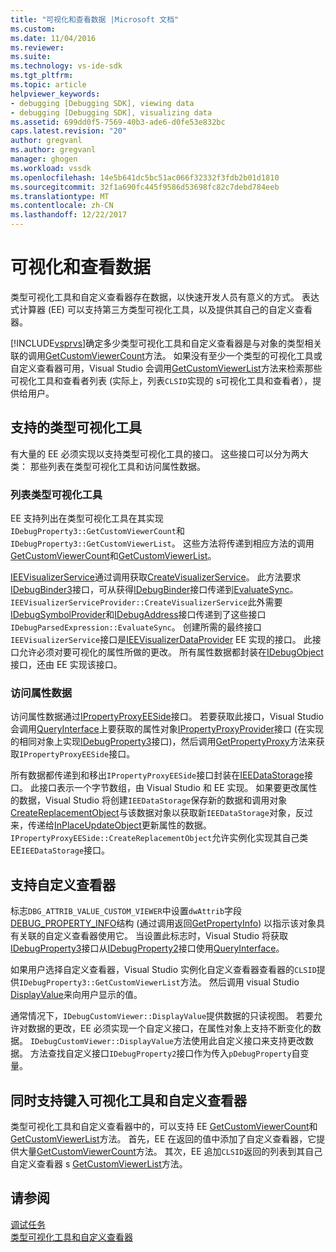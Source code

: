 ```yaml
---
title: "可视化和查看数据 |Microsoft 文档"
ms.custom: 
ms.date: 11/04/2016
ms.reviewer: 
ms.suite: 
ms.technology: vs-ide-sdk
ms.tgt_pltfrm: 
ms.topic: article
helpviewer_keywords:
- debugging [Debugging SDK], viewing data
- debugging [Debugging SDK], visualizing data
ms.assetid: 699dd0f5-7569-40b3-ade6-d0fe53e832bc
caps.latest.revision: "20"
author: gregvanl
ms.author: gregvanl
manager: ghogen
ms.workload: vssdk
ms.openlocfilehash: 14e5b641dc5bc51ac066f32332f3fdb2b01d1810
ms.sourcegitcommit: 32f1a690fc445f9586d53698fc82c7debd784eeb
ms.translationtype: MT
ms.contentlocale: zh-CN
ms.lasthandoff: 12/22/2017
---
```

# <a name="visualizing-and-viewing-data"></a>可视化和查看数据
类型可视化工具和自定义查看器存在数据，以快速开发人员有意义的方式。 表达式计算器 (EE) 可以支持第三方类型可视化工具，以及提供其自己的自定义查看器。  
  
 [!INCLUDE[vsprvs](../../code-quality/includes/vsprvs_md.md)]确定多少类型可视化工具和自定义查看器是与对象的类型相关联的调用[GetCustomViewerCount](../../extensibility/debugger/reference/idebugproperty3-getcustomviewercount.md)方法。 如果没有至少一个类型的可视化工具或自定义查看器可用，Visual Studio 会调用[GetCustomViewerList](../../extensibility/debugger/reference/idebugproperty3-getcustomviewerlist.md)方法来检索那些可视化工具和查看者列表 (实际上，列表`CLSID`实现的 s可视化工具和查看者），提供给用户。  
  
## <a name="supporting-type-visualizers"></a>支持的类型可视化工具  
 有大量的 EE 必须实现以支持类型可视化工具的接口。 这些接口可以分为两大类： 那些列表在类型可视化工具和访问属性数据。  
  
### <a name="listing-type-visualizers"></a>列表类型可视化工具  
 EE 支持列出在类型可视化工具在其实现`IDebugProperty3::GetCustomViewerCount`和`IDebugProperty3::GetCustomViewerList`。 这些方法将传递到相应方法的调用[GetCustomViewerCount](../../extensibility/debugger/reference/ieevisualizerservice-getcustomviewercount.md)和[GetCustomViewerList](../../extensibility/debugger/reference/ieevisualizerservice-getcustomviewerlist.md)。  
  
 [IEEVisualizerService](../../extensibility/debugger/reference/ieevisualizerservice.md)通过调用获取[CreateVisualizerService](../../extensibility/debugger/reference/ieevisualizerserviceprovider-createvisualizerservice.md)。 此方法要求[IDebugBinder3](../../extensibility/debugger/reference/idebugbinder3.md)接口，可从获得[IDebugBinder](../../extensibility/debugger/reference/idebugbinder.md)接口传递到[EvaluateSync](../../extensibility/debugger/reference/idebugparsedexpression-evaluatesync.md)。 `IEEVisualizerServiceProvider::CreateVisualizerService`此外需要[IDebugSymbolProvider](../../extensibility/debugger/reference/idebugsymbolprovider.md)和[IDebugAddress](../../extensibility/debugger/reference/idebugaddress.md)接口传递到了这些接口`IDebugParsedExpression::EvaluateSync`。 创建所需的最终接口`IEEVisualizerService`接口是[IEEVisualizerDataProvider](../../extensibility/debugger/reference/ieevisualizerdataprovider.md) EE 实现的接口。 此接口允许必须对要可视化的属性所做的更改。 所有属性数据都封装在[IDebugObject](../../extensibility/debugger/reference/idebugobject.md)接口，还由 EE 实现该接口。  
  
### <a name="accessing-property-data"></a>访问属性数据  
 访问属性数据通过[IPropertyProxyEESide](../../extensibility/debugger/reference/ipropertyproxyeeside.md)接口。 若要获取此接口，Visual Studio 会调用[QueryInterface](/cpp/atl/queryinterface)上要获取的属性对象[IPropertyProxyProvider](../../extensibility/debugger/reference/ipropertyproxyprovider.md)接口 (在实现的相同对象上实现[IDebugProperty3](../../extensibility/debugger/reference/idebugproperty3.md)接口)，然后调用[GetPropertyProxy](../../extensibility/debugger/reference/ipropertyproxyprovider-getpropertyproxy.md)方法来获取`IPropertyProxyEESide`接口。  
  
 所有数据都传递到和移出`IPropertyProxyEESide`接口封装在[IEEDataStorage](../../extensibility/debugger/reference/ieedatastorage.md)接口。 此接口表示一个字节数组，由 Visual Studio 和 EE 实现。 如果要更改属性的数据，Visual Studio 将创建`IEEDataStorage`保存新的数据和调用对象[CreateReplacementObject](../../extensibility/debugger/reference/ipropertyproxyeeside-createreplacementobject.md)与该数据对象以获取新`IEEDataStorage`对象，反过来，传递给[InPlaceUpdateObject](../../extensibility/debugger/reference/ipropertyproxyeeside-inplaceupdateobject.md)更新属性的数据。 `IPropertyProxyEESide::CreateReplacementObject`允许实例化实现其自己类 EE`IEEDataStorage`接口。  
  
## <a name="supporting-custom-viewers"></a>支持自定义查看器  
 标志`DBG_ATTRIB_VALUE_CUSTOM_VIEWER`中设置`dwAttrib`字段[DEBUG_PROPERTY_INFO](../../extensibility/debugger/reference/debug-property-info.md)结构 (通过调用返回[GetPropertyInfo](../../extensibility/debugger/reference/idebugproperty2-getpropertyinfo.md)) 以指示该对象具有关联的自定义查看器使用它。 当设置此标志时，Visual Studio 将获取[IDebugProperty3](../../extensibility/debugger/reference/idebugproperty3.md)接口从[IDebugProperty2](../../extensibility/debugger/reference/idebugproperty2.md)接口使用[QueryInterface](/cpp/atl/queryinterface)。  
  
 如果用户选择自定义查看器，Visual Studio 实例化自定义查看器查看器的`CLSID`提供`IDebugProperty3::GetCustomViewerList`方法。 然后调用 visual Studio [DisplayValue](../../extensibility/debugger/reference/idebugcustomviewer-displayvalue.md)来向用户显示的值。  
  
 通常情况下，`IDebugCustomViewer::DisplayValue`提供数据的只读视图。 若要允许对数据的更改，EE 必须实现一个自定义接口，在属性对象上支持不断变化的数据。 `IDebugCustomViewer::DisplayValue`方法使用此自定义接口来支持更改数据。 方法查找自定义接口`IDebugProperty2`接口作为传入`pDebugProperty`自变量。  
  
## <a name="supporting-both-type-visualizers-and-custom-viewers"></a>同时支持键入可视化工具和自定义查看器  
 类型可视化工具和自定义查看器中的，可以支持 EE [GetCustomViewerCount](../../extensibility/debugger/reference/idebugproperty3-getcustomviewercount.md)和[GetCustomViewerList](../../extensibility/debugger/reference/idebugproperty3-getcustomviewerlist.md)方法。 首先，EE 在返回的值中添加了自定义查看器，它提供大量[GetCustomViewerCount](../../extensibility/debugger/reference/ieevisualizerservice-getcustomviewercount.md)方法。 其次，EE 追加`CLSID`返回的列表到其自己自定义查看器 s [GetCustomViewerList](../../extensibility/debugger/reference/ieevisualizerservice-getcustomviewerlist.md)方法。  
  
## <a name="see-also"></a>请参阅  
 [调试任务](../../extensibility/debugger/debugging-tasks.md)   
 [类型可视化工具和自定义查看器](../../extensibility/debugger/type-visualizer-and-custom-viewer.md)